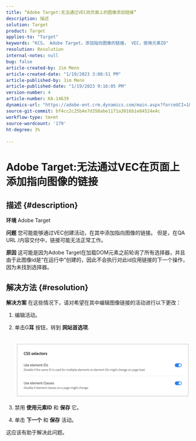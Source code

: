 ```yaml
---
title: “Adobe Target:无法通过VEC向页面上的图像添加链接”
description: 描述
solution: Target
product: Target
applies-to: "Target"
keywords: "KCS， Adobe Target，添加指向图像的链接， VEC，使用元素ID"
resolution: Resolution
internal-notes: null
bug: false
article-created-by: Jim Menn
article-created-date: "1/19/2023 3:08:51 PM"
article-published-by: Jim Menn
article-published-date: "1/19/2023 9:16:05 PM"
version-number: 4
article-number: KA-14639
dynamics-url: "https://adobe-ent.crm.dynamics.com/main.aspx?forceUCI=1&pagetype=entityrecord&etn=knowledgearticle&id=7834022c-0b98-ed11-aad1-6045bd0065f9"
source-git-commit: bf4cc2c25b4e7d358abe1171a3016b1e84524e4c
workflow-type: tm+mt
source-wordcount: '179'
ht-degree: 3%

---
```


# Adobe Target:无法通过VEC在页面上添加指向图像的链接

## 描述 {#description}


<b>环境</b>
Adobe Target

<b>问题</b>
您可能能够通过VEC创建活动，在其中添加指向图像的链接。
但是，在QA URL /内容交付中，链接可能无法正常工作。

<b>原因</b>
这可能是因为Adobe Target在加载DOM元素之前轮询了所有选择器，并且由于此图像id是“在运行中”创建的，因此不会执行对此id应用链接的下一个操作，因为未找到选择器。


## 解决方法 {#resolution}


<b>解决方案</b>
在这些情况下，请对希望在其中编辑图像链接的活动进行以下更改：

1. 编辑活动。
2. 单击G<b>耳</b> 按钮，转到 <b>网站首选项</b>.

       ![](assets/0154a0e2-0b98-ed11-aad1-6045bd0065f9.png)






































3. 禁用 <b>使用元素ID</b> 和 <b>保存</b> 它。
4. 单击 <b>下一个</b> 和 <b>保存</b> 活动。


这应该有助于解决此问题。
